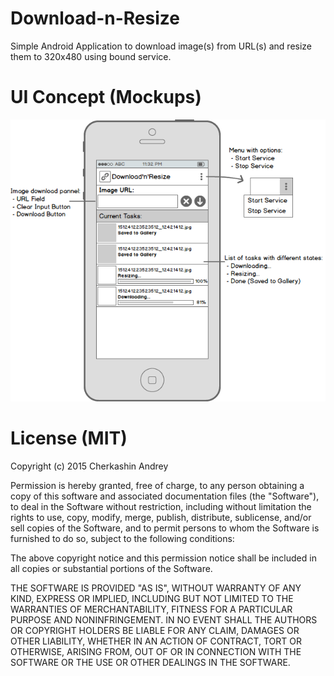 # Download-n-Resize
Simple Android Application to download image(s) from URL(s) and resize them to 320x480 using bound service.

# UI Concept (Mockups)
![Download-n-Resize Mockup](https://raw.githubusercontent.com/Eclair/Download-n-Resize/master/images/DnR-mockup.png)

# License (MIT)

Copyright (c) 2015 Cherkashin Andrey

Permission is hereby granted, free of charge, to any person obtaining a copy of this software and associated documentation files (the "Software"), to deal in the Software without restriction, including without limitation the rights to use, copy, modify, merge, publish, distribute, sublicense, and/or sell copies of the Software, and to permit persons to whom the Software is furnished to do so, subject to the following conditions:

The above copyright notice and this permission notice shall be included in all copies or substantial portions of the Software.

THE SOFTWARE IS PROVIDED "AS IS", WITHOUT WARRANTY OF ANY KIND, EXPRESS OR IMPLIED, INCLUDING BUT NOT LIMITED TO THE WARRANTIES OF MERCHANTABILITY, FITNESS FOR A PARTICULAR PURPOSE AND NONINFRINGEMENT. IN NO EVENT SHALL THE AUTHORS OR COPYRIGHT HOLDERS BE LIABLE FOR ANY CLAIM, DAMAGES OR OTHER LIABILITY, WHETHER IN AN ACTION OF CONTRACT, TORT OR OTHERWISE, ARISING FROM, OUT OF OR IN CONNECTION WITH THE SOFTWARE OR THE USE OR OTHER DEALINGS IN THE SOFTWARE.
